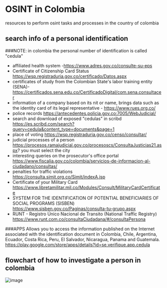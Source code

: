 # OSINT in Colombia
resources to perform osint tasks and processes in the country of colombia


## **search info of a personal identification**

###NOTE: in colombia the personal number of identification is called "cedula"


* affiliated health system -https://www.adres.gov.co/consulte-su-eps 
* Certificate of Citizenship Card Status https://wsp.registraduria.gov.co/certificado/Datos.aspx
* certificates of study from the Colombian State's labor training entity (SENA)- https://certificados.sena.edu.co/CertificadoDigital/com.sena.consultacer
* information of a company based on its nit or name, brings data such as the identity card of its legal representative - https://www.rues.org.co/
* police records https://antecedentes.policia.gov.co:7005/WebJudicial/
* search and download of exposed "cedulas" in scribd https://es.scribd.com/search?query=cedula&content_type=documents&page=1
* place of voting https://wsp.registraduria.gov.co/censo/consultar/ 
* judicial processes of a person https://procesos.ramajudicial.gov.co/procesoscs/ConsultaJusticias21.aspx?  you must select the city
* interesting queries on the prosecutor's office portal https://www.fiscalia.gov.co/colombia/servicios-de-informacion-al-ciudadano/consultas/
* penalties for traffic violations https://consulta.simit.org.co/Simit/indexA.jsp
* Certificate of your Military Card https://www.libretamilitar.mil.co/Modules/Consult/MilitaryCardCertificate
* SYSTEM FOR THE IDENTIFICATION OF POTENTIAL BENEFICIARIES OF SOCIAL PROGRAMS (SISBEN)  https://www.sisben.gov.co/Paginas/consulta-tu-grupo.aspx
* RUNT - Registro Único Nacional de Transito (National Traffic Registry) https://www.runt.com.co/consultaCiudadana/#/consultaPersona


###APPS
Allows you to access the information published on the Internet associated with the identification document in Colombia, Chile, Argentina, Ecuador, Costa Rica, Peru, El Salvador, Nicaragua, Panama and Guatemala. 
https://play.google.com/store/apps/details?id=se.verifique.app.cedula 

## **flowchart of how to investigate a person in colombia**

![image](https://user-images.githubusercontent.com/105987889/202801839-2a4ff328-42aa-469e-b93d-99901049f6b7.png)
